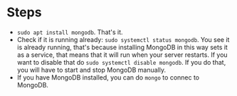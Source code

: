 # Steps
* ```sudo apt install mongodb```. That's it.
* Check if it is running already: ```sudo systemctl status mongodb```. You see it is already running, that's because installing MongoDB in this way sets it as a service, that means that it will run when your server restarts. If you want to disable that do ```sudo systemctl disable mongodb```. If you do that, you will have to start and stop MongoDB manually.
* If you have MongoDB installed, you can do ```mongo``` to connec to MongoDB.